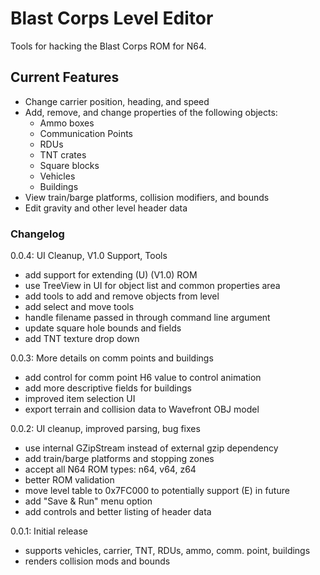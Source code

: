 # Blast Corps Level Editor
Tools for hacking the Blast Corps ROM for N64.

## Current Features
* Change carrier position, heading, and speed
* Add, remove, and change properties of the following objects:
   * Ammo boxes
   * Communication Points
   * RDUs
   * TNT crates
   * Square blocks
   * Vehicles
   * Buildings
* View train/barge platforms, collision modifiers, and bounds
* Edit gravity and other level header data

### Changelog ###
0.0.4: UI Cleanup, V1.0 Support, Tools
* add support for extending (U) (V1.0) ROM
* use TreeView in UI for object list and common properties area
* add tools to add and remove objects from level
* add select and move tools
* handle filename passed in through command line argument
* update square hole bounds and fields
* add TNT texture drop down

0.0.3: More details on comm points and buildings
* add control for comm point H6 value to control animation
* add more descriptive fields for buildings
* improved item selection UI
* export terrain and collision data to Wavefront OBJ model

0.0.2: UI cleanup, improved parsing, bug fixes

* use internal GZipStream instead of external gzip dependency
* add train/barge platforms and stopping zones
* accept all N64 ROM types: n64, v64, z64
* better ROM validation
* move level table to 0x7FC000 to potentially support (E) in future
* add "Save & Run" menu option
* add controls and better listing of header data

0.0.1: Initial release

* supports vehicles, carrier, TNT, RDUs, ammo, comm. point, buildings
* renders collision mods and bounds